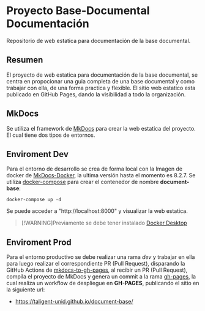 # Proyecto Base-Documental Documentación
Repositorio de web estatica para documentación de la base documental.

## Resumen

El proyecto de web estatica para documentación de la base documental, se centra en propocionar una guia completa de una base documental y como trabajar con ella, de una forma practica y flexible. El sitio web estatico esta publicado en GitHub Pages, dando la visibilidad a todo la organización.
## MkDocs

Se utiliza el framework de [MkDocs](https://squidfunk.github.io/mkdocs-material/) para crear la web estatica del proyecto. El cual tiene dos tipos de entornos.

## Enviroment Dev
Para el entorno de desarrollo se crea de forma local con la Imagen de docker de [MkDocs-Docker](https://hub.docker.com/layers/squidfunk/mkdocs-material/8.2.7/images/sha256-63b7eefc788ee83928a75d32f10493a347e63a00d569d26ed0ebf98df9c44f63), la ultima versión hasta el momento es 8.2.7.
Se utiliza [docker-compose](docker-compose.yaml) para crear el contenedor de nombre **document-base**:

`docker-compose up -d`

Se puede acceder a "http://localhost:8000" y visualizar la web estatica.
> [!WARNING]Previamente se debe tener instalado [Docker Desktop](https://www.docker.com/products/docker-desktop/)

## Enviroment Prod
Para el entorno productivo se debe realizar una rama *dev* y trabajar en ella para luego realizar el correspondiente PR (Pull Request), disparando la GitHub Actions de [mkdocs-to-gh-pages](.github/workflows/mkdocs-ghpages.yaml), al recibir un PR (Pull Request), compila el proyecto de MkDocs y genera un commit a la rama [gh-pages](https://github.com/Taligent-UNID/document-base/tree/gh-pages), la cual realiza un workflow de despliegue en **GH-PAGES**, publicando el sitio en la siguiente url:

- https://taligent-unid.github.io/document-base/
